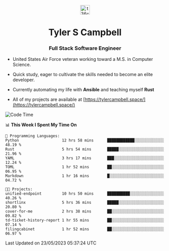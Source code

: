 <p align="center">
<a href="https://www.linkedin.com/in/t36campbell" target="blank"><img align="center" src="https://ik.imagekit.io/t36campbell/Portfolio/linkedin.png.original_m8bbGgPh6.png" alt="t36campbell" height="30" width="30" /></a>
</p>
<h1 align="center">Tyler S Campbell</h1>
<h3 align="center">Full Stack Software Engineer</h3>

* United States Air Force veteran working toward a M.S. in Computer Science.

* Quick study, eager to cultivate the skills needed to become an elite developer.

* Currently automating my life with **Ansible** and teaching myself **Rust**

* All of my projects are available at [https://tylercampbell.space/](https://tylercampbell.space/)

<!--START_SECTION:waka-->
![Code Time](http://img.shields.io/badge/Code%20Time-2%2C515%20hrs%205%20mins-blue)

📊 **This Week I Spent My Time On** 

```text
💬 Programming Languages: 
Python                   12 hrs 58 mins      ████████████░░░░░░░░░░░░░   48.19 % 
Rust                     5 hrs 54 mins       █████░░░░░░░░░░░░░░░░░░░░   21.96 % 
YAML                     3 hrs 17 mins       ███░░░░░░░░░░░░░░░░░░░░░░   12.24 % 
TOML                     1 hr 52 mins        ██░░░░░░░░░░░░░░░░░░░░░░░   06.95 % 
Markdown                 1 hr 16 mins        █░░░░░░░░░░░░░░░░░░░░░░░░   04.72 % 

🐱‍💻 Projects: 
unified-endpoint         10 hrs 50 mins      ██████████░░░░░░░░░░░░░░░   40.26 % 
shortlinx                5 hrs 36 mins       █████░░░░░░░░░░░░░░░░░░░░   20.80 % 
cover-for-me             2 hrs 38 mins       ██░░░░░░░░░░░░░░░░░░░░░░░   09.82 % 
td-ticket-history-report 1 hr 55 mins        ██░░░░░░░░░░░░░░░░░░░░░░░   07.14 % 
filingcabinet            1 hr 52 mins        ██░░░░░░░░░░░░░░░░░░░░░░░   06.97 % 
```


 Last Updated on 23/05/2023 05:37:24 UTC
<!--END_SECTION:waka-->
